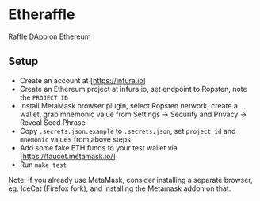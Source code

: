 # Etheraffle

Raffle DApp on Ethereum

## Setup

- Create an account at [https://infura.io]
- Create an Ethereum project at infura.io, set endpoint to Ropsten, note the `PROJECT ID`
- Install MetaMask browser plugin, select Ropsten network, create a wallet, grab mnemonic value from Settings -> Security and Privacy -> Reveal Seed Phrase
- Copy `.secrets.json.example` to `.secrets.json`, set `project_id` and `mnemonic` values from above steps
- Add some fake ETH funds to your test wallet via [https://faucet.metamask.io/]
- Run `make test`

Note: If you already use MetaMask, consider installing a separate browser, eg. IceCat (Firefox fork), and installing the Metamask addon on that.

